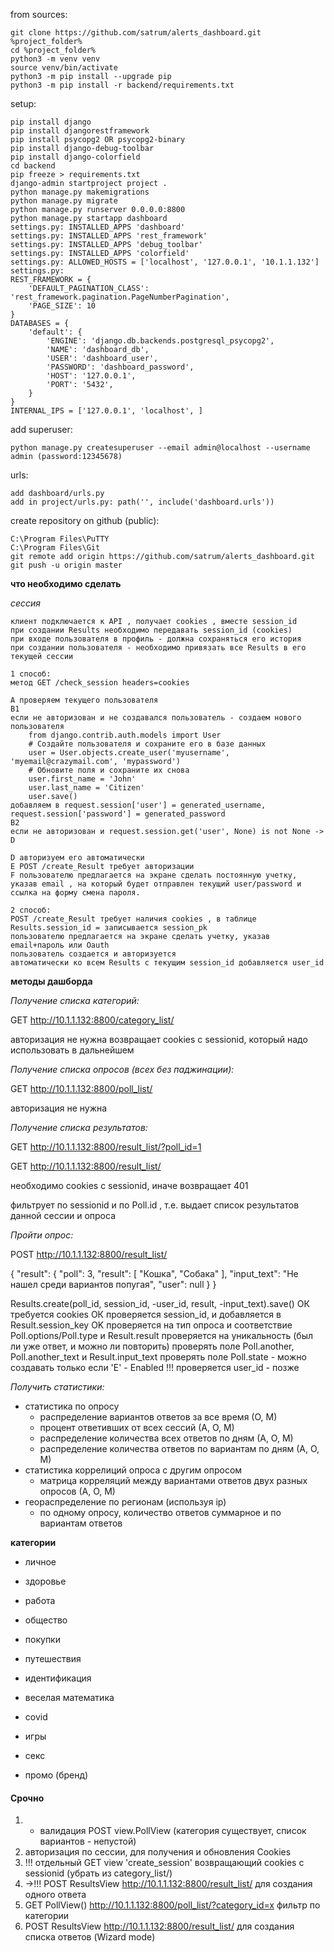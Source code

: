 from sources:

    git clone https://github.com/satrum/alerts_dashboard.git %project_folder%
    cd %project_folder%
    python3 -m venv venv
    source venv/bin/activate
    python3 -m pip install --upgrade pip
    python3 -m pip install -r backend/requirements.txt

setup:

    pip install django
    pip install djangorestframework
    pip install psycopg2 OR psycopg2-binary
    pip install django-debug-toolbar
    pip install django-colorfield
    cd backend
    pip freeze > requirements.txt
    django-admin startproject project .
    python manage.py makemigrations
    python manage.py migrate
    python manage.py runserver 0.0.0.0:8800
    python manage.py startapp dashboard
    settings.py: INSTALLED_APPS 'dashboard'
    settings.py: INSTALLED_APPS 'rest_framework'
    settings.py: INSTALLED_APPS 'debug_toolbar'
    settings.py: INSTALLED_APPS 'colorfield'
    settings.py: ALLOWED_HOSTS = ['localhost', '127.0.0.1', '10.1.1.132']
    settings.py:
    REST_FRAMEWORK = {
        'DEFAULT_PAGINATION_CLASS': 'rest_framework.pagination.PageNumberPagination',
        'PAGE_SIZE': 10
    }
    DATABASES = {
        'default': {
            'ENGINE': 'django.db.backends.postgresql_psycopg2',
            'NAME': 'dashboard_db',
            'USER': 'dashboard_user',
            'PASSWORD': 'dashboard_password',
            'HOST': '127.0.0.1',
            'PORT': '5432',
        }
    }
    INTERNAL_IPS = ['127.0.0.1', 'localhost', ]


add superuser:

    python manage.py createsuperuser --email admin@localhost --username admin (password:12345678)

urls:

    add dashboard/urls.py
    add in project/urls.py: path('', include('dashboard.urls'))


create repository on github (public):

    C:\Program Files\PuTTY
    C:\Program Files\Git
    git remote add origin https://github.com/satrum/alerts_dashboard.git
    git push -u origin master



__что необходимо сделать__

*сессия*
```
клиент подключается к API , получает cookies , вместе session_id
при создании Results необходимо передавать session_id (cookies)
при входе пользователя в профиль - должна сохраняться его история
при создании пользователя - необходимо привязать все Results в его текущей сессии

1 способ:
метод GET /check_session headers=cookies

A проверяем текущего пользователя
B1 
если не авторизован и не создавался пользователь - создаем нового пользователя
    from django.contrib.auth.models import User
    # Создайте пользователя и сохраните его в базе данных
    user = User.objects.create_user('myusername', 'myemail@crazymail.com', 'mypassword')
    # Обновите поля и сохраните их снова
    user.first_name = 'John'
    user.last_name = 'Citizen'
    user.save()
добавляем в request.session['user'] = generated_username, request.session['password'] = generated_password
B2
если не авторизован и request.session.get('user', None) is not None -> D

D авторизуем его автоматически
E POST /create_Result требует авторизации
F пользователю предлагается на экране сделать постоянную учетку, указав email , на который будет отправлен текущий user/password и ссылка на форму смена пароля.

2 способ:
POST /create_Result требует наличия cookies , в таблице Results.session_id = записывается session_pk
пользователю предлагается на экране сделать учетку, указав email+пароль или Oauth
пользователь создается и авторизуется
автоматически ко всем Results с текущим session_id добавляется user_id
```

**методы дашборда**

*Получение списка категорий:*

GET http://10.1.1.132:8800/category_list/

авторизация не нужна
возвращает cookies с sessionid, который надо использовать в дальнейшем

*Получение списка опросов (всех без паджинации):*

GET http://10.1.1.132:8800/poll_list/

авторизация не нужна

*Получение списка результатов:*

GET http://10.1.1.132:8800/result_list/?poll_id=1

GET http://10.1.1.132:8800/result_list/

необходимо cookies с sessionid, иначе возвращает 401

фильтрует по sessionid и по Poll.id , т.е. выдает список результатов данной сессии и опроса

*Пройти опрос:*

POST http://10.1.1.132:8800/result_list/

{
    "result": 
        {
            "poll": 3,
            "result": [
                "Кошка", "Собака"
            ],
            "input_text": "Не нашел среди вариантов попугая",
            "user": null
        }
}

Results.create(poll_id, session_id, -user_id, result, -input_text).save()
ОК требуется cookies
ОК проверяется session_id, и добавляется в Result.session_key
OK проверяется на тип опроса и соответствие Poll.options/Poll.type и Result.result
проверяется на уникальность (был ли уже ответ, и можно ли повторить)
проверять поле Poll.another, Poll.another_text и Result.input_text
проверять поле Poll.state - можно создавать только если 'E' - Enabled
!!! проверяется user_id - позже

*Получить статистики:*

- статистика по опросу 
    - распределение вариантов ответов за все время (О, М)
    - процент ответивших от всех сессий (А, О, М)
    - распределение количества всех ответов по дням (А, О, М)
    - распределение количества ответов по вариантам по дням (А, О, М)
- статистика коррелиций опроса с другим опросом
    - матрица корреляций между вариантами ответов двух разных опросов (А, О, М)
- геораспределение по регионам (используя ip)
    - по одному опросу, количество ответов суммарное и по вариантам ответов

**категории**

- личное
- здоровье
- работа
- общество
- покупки
- путешествия
- идентификация

- веселая математика
- covid
- игры
- секс
- промо (бренд)


#### Срочно
1. - валидация POST view.PollView (категория существует, список вариантов - непустой)
2. авторизация по сессии, для получения и обновления Cookies
3. !!! отдельный GET view 'create_session' возвращающий cookies с sessionid (убрать из category_list/)
4. ->!!! POST ResultsView http://10.1.1.132:8800/result_list/ для создания одного ответа 
5. GET PollView() http://10.1.1.132:8800/poll_list/?category_id=x фильтр по категории
6. POST ResultsView http://10.1.1.132:8800/result_list/ для создания списка ответов (Wizard mode)